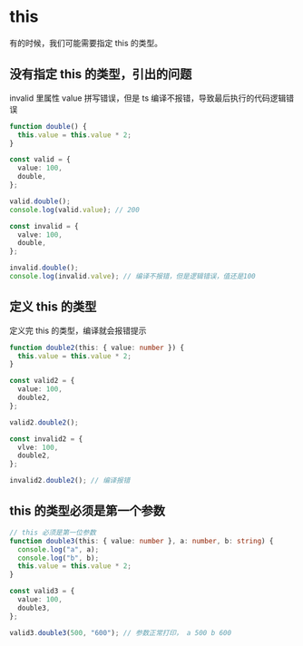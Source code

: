 # this

有的时候，我们可能需要指定 this 的类型。

## 没有指定 this 的类型，引出的问题

invalid 里属性 value 拼写错误，但是 ts 编译不报错，导致最后执行的代码逻辑错误

```ts
function double() {
  this.value = this.value * 2;
}

const valid = {
  value: 100,
  double,
};

valid.double();
console.log(valid.value); // 200

const invalid = {
  valve: 100,
  double,
};

invalid.double();
console.log(invalid.valve); // 编译不报错，但是逻辑错误，值还是100
```

## 定义 this 的类型

定义完 this 的类型，编译就会报错提示

```ts
function double2(this: { value: number }) {
  this.value = this.value * 2;
}

const valid2 = {
  value: 100,
  double2,
};

valid2.double2();

const invalid2 = {
  vlve: 100,
  double2,
};

invalid2.double2(); // 编译报错
```

## this 的类型必须是第一个参数

```ts
// this 必须是第一位参数
function double3(this: { value: number }, a: number, b: string) {
  console.log("a", a);
  console.log("b", b);
  this.value = this.value * 2;
}

const valid3 = {
  value: 100,
  double3,
};

valid3.double3(500, "600"); // 参数正常打印， a 500 b 600
```
